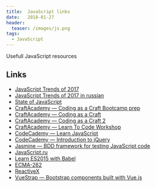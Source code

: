 ```yaml
---
title:  JavaScript links
date:   2018-01-27
header:
  teaser: /images/js.png
tags:
  - JavaScript
---
```


Usefull JavaScript resources

## Links

* [JavaScript Trends of 2017][Trends]
* [JavaScript Trends of 2017 in russian][TrendsRU]
* [State of JavaScript][StateofJS]
* [CraftAcademy — Coding as a Craft Bootcamp prep][CAPrepCraft]
* [CraftAcademy — Coding as a Craft][CACraft]
* [CraftAcademy — Coding as a Craft 2][CACraft2]
* [CraftAcademy — Learn To Code Workshop][CAWorkshop]
* [CodeCademy — Learn JavaScript][JS]
* [CodeCademy — Introduction to jQuery][jquery]
* [Jasmine — BDD framework for testing JavaScript code][Jasmine]
* [JavaScript.ru][JSru]
* [Learn ES2015 with Babel][Babeljs]
* [ECMA-262][ECMA262]
* [ReactiveX][RXjs]
* [VueStrap — Bootstrap components built with Vue.js][VueStrap]

[Trends]: https://medium.freecodecamp.org/i-just-asked-23-000-developers-what-they-think-of-javascript-heres-what-i-learned-9a06b61998fa
[TrendsRU]: https://tproger.ru/translations/javascript-trends-2018/
[StateofJS]: https://stateofjs.com
[CAPrepCraft]: https://www.gitbook.com/book/craftacademy/caa_precourse/details
[CACraft]: https://www.gitbook.com/book/craftacademy/coding-as-a-craft/details
[CACraft2]: https://www.gitbook.com/book/craftacademy/coding-as-a-craft-2-0/details
[CAWorkshop]: https://www.gitbook.com/book/craftacademy/workshop/details
[JS]: https://www.codecademy.com/learn/learn-javascript
[jquery]: https://www.codecademy.com/learn/learn-jquery
[Jasmine]: https://jasmine.github.io
[JSru]: https://learn.javascript.ru/js
[Babeljs]: https://babeljs.io/learn-es2015/
[ECMA262]: http://www.ecma-international.org/publications/standards/Ecma-262.htm
[RXjs]: http://reactivex.io
[VueStrap]: https://yuche.github.io/vue-strap/
